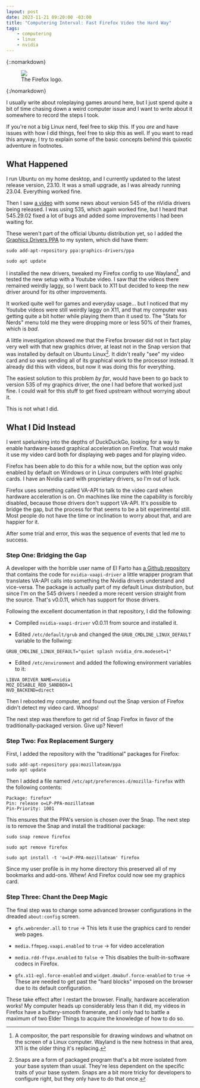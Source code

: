 ```yaml
---
layout: post
date: 2023-11-21 09:20:00 -03:00
title: "Computering Interval: Fast Firefox Video the Hard Way"
tags:
    - computering
    - linux
    - nvidia
---
```


{::nomarkdown}
<figure class="center">
   <img src="{{ "/assets/firefox-logo.png" | absolute_url }}"/>
   <figcaption>
   The Firefox logo.
   </figcaption>
</figure>
{:/nomarkdown}

I usually write about roleplaying games around here, but I just spend quite a
bit of time chasing down a weird computer issue and I want to write about it
somewhere to record the steps I took.

If you're not a big Linux nerd, feel free to skip this. If you _are_ and have
issues with how I did things, feel free to skip this as well. If you want to
read this anyway, I try to explain some of the basic concepts behind this
quixotic adventure in footnotes.

## What Happened

I run Ubuntu on my home desktop, and I currently updated to the latest release
version, 23.10. It was a small upgrade, as I was already running
23.04. Everything worked fine.

Then I saw [a video][1] with some news about version 545 of the nVidia drivers
being released. I was using 535, which again worked fine, but I heard that
545.29.02 fixed a lot of bugs and added some improvements I had been waiting
for.

These weren't part of the official Ubuntu distribution yet, so I added the
[Graphics Drivers PPA][2] to my system, which did have them:

``` shell
sudo add-apt-repository ppa:graphics-drivers/ppa

sudo apt update
```

I installed the new drivers, tweaked my Firefox config to use Wayland[^1], and
tested the new setup with a Youtube video. I saw that the videos there remained
weirdly laggy, so I went back to X11 but decided to keep the new driver around
for its other improvements.

It worked quite well for games and everyday usage... but I noticed that my
Youtube videos were still weirdly laggy on X11, and that my computer was
getting quite a bit hotter while playing them than it used to. The "Stats for
Nerds" menu told me they were dropping more or less 50% of their frames, which
is _bad_.

A little investigation showed me that the Firefox browser did not in fact play
very well with that new graphics driver, at least not in the Snap version that
was installed by default on Ubuntu Linux[^2]. It didn't really "see" my video
card and so was sending all of its graphical work to the processor instead. It
already did this with videos, but now it was doing this for everything.

The easiest solution to this problem _by far_, would have been to go back to
version 535 of my graphics driver, the one I had before that worked just fine. I
could wait for this stuff to get fixed upstream without worrying about it.

This is not what I did.

## What I Did Instead

I went spelunking into the depths of DuckDuckGo, looking for a way to enable
hardware-based graphical acceleration on Firefox. That would make it use my
video card both for displaying web pages and for playing video.

Firefox has been able to do this for a while now, but the option was only
enabled by default on Windows or in Linux computers with Intel graphic cards. I
have an Nvidia card with proprietary drivers, so I'm out of luck.

Firefox uses something called VA-API to talk to the video card when hardware
acceleration is on. On machines like mine the capability is forcibly disabled,
because those drivers don't support VA-API. It's possible to bridge the gap, but
the process for that seems to be a bit experimental still. Most people do not
have the time or inclination to worry about that, and are happier for it.

After some trial and error, this was the sequence of events that led me to
success.

### Step One: Bridging the Gap

A developer with the horrible user name of El Farto has [a Github repository][3]
that contains the code for `nvidia-vaapi-driver` a little wrapper program that
translates VA-API calls into something the Nvidia drivers understand and
vice-versa. The package is actually part of my default Linux distribution, but
since I'm on the 545 drivers I needed a more recent version straight from the
source. That's v0.0.11, which has support for those drivers.

Following the excellent documentation in that repository, I did the following:

- Compiled `nvidia-vaapi-driver` v0.0.11 from source and installed it.

- Edited `/etc/default/grub` and changed the `GRUB_CMDLINE_LINUX_DEFAULT`
  variable to the follwing:

``` shell
GRUB_CMDLINE_LINUX_DEFAULT="quiet splash nvidia_drm.modeset=1"
```

- Edited `/etc/environment` and added the following environment variables to it:

``` shell
LIBVA_DRIVER_NAME=nvidia
MOZ_DISABLE_RDD_SANDBOX=1
NVD_BACKEND=direct
```

Then I rebooted my computer, and found out the Snap version of Firefox didn't
detect my video card. Whoops!

The next step was therefore to get rid of Snap Firefox in favor of the
traditionally-packaged version. Give up? Never!

### Step Two: Fox Replacement Surgery

First, I added the repository with the "traditional" packages for Firefox:

``` shell
sudo add-apt-repository ppa:mozillateam/ppa
sudo apt update
```

Then I added a file named `/etc/apt/preferences.d/mozilla-firefox` with the
following contents:

``` shell
Package: firefox*
Pin: release o=LP-PPA-mozillateam
Pin-Priority: 1001

```

This ensures that the PPA's version is chosen over the Snap. The next step is to
remove the Snap and install the traditional package:

``` shell
sudo snap remove firefox

sudo apt remove firefox

sudo apt install -t 'o=LP-PPA-mozillateam' firefox
```

Since my user profile is in my home directory this preserved all of my bookmarks
and add-ons. Whew! And Firefox could now see my graphics card.

### Step Three: Chant the Deep Magic

The final step was to change some advanced browser configurations in the dreaded
`about:config` screen.

- `gfx.webrender.all` to `true` -> This lets it use the graphics card to
  render web pages.

- `media.ffmpeg.vaapi.enabled` to `true` -> for video acceleration

- `media.rdd-ffvpx.enabled` to `false` -> This disables the built-in-software
  codecs in Firefox.

- `gfx.x11-egl.force-enabled` and `widget.dmabuf.force-enabled` to `true` ->
  These are needed to get past the "hard blocks" imposed on the browser due to
  its default configuration.

These take effect after I restart the browser. Finally, hardware acceleration
works! My computer heads up considerably less than it did, my videos in Firefox
have a buttery-smooth framerate, and I only had to battle a maximum of two Elder
Things to acquire the knowledge of how to do so.




[1]: https://youtu.be/Yi5LFtNTGrs?si=CaEw_fKJMYLh7191&t=256
[2]: https://launchpad.net/~graphics-drivers/+archive/ubuntu/ppa
[3]: https://github.com/elFarto/nvidia-vaapi-driver

[^1]: A compositor, the part responsible for drawing windows and whatnot on the
    screen of a Linux computer. Wayland is the new hotness in that area, X11 is
    the older thing it's replacing.

[^2]: Snaps are a form of packaged program that's a bit more isolated from your
    base system than usual. They're less dependent on the specific traits of
    your base system. Snaps are a bit more tricky for developers to configure
    right, but they only have to do that once.
